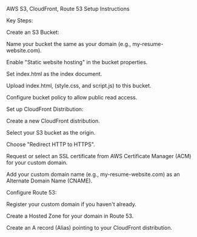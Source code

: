 AWS S3, CloudFront, Route 53 Setup Instructions

Key Steps:

Create an S3 Bucket:

Name your bucket the same as your domain (e.g., my-resume-website.com).

Enable "Static website hosting" in the bucket properties.

Set index.html as the index document.

Upload index.html, (style.css, and script.js) to this bucket.

Configure bucket policy to allow public read access.

Set up CloudFront Distribution:

Create a new CloudFront distribution.

Select your S3 bucket as the origin.

Choose "Redirect HTTP to HTTPS".

Request or select an SSL certificate from AWS Certificate Manager (ACM) for your custom domain.

Add your custom domain name (e.g., my-resume-website.com) as an Alternate Domain Name (CNAME).

Configure Route 53:

Register your custom domain if you haven't already.

Create a Hosted Zone for your domain in Route 53.

Create an A record (Alias) pointing to your CloudFront distribution.
